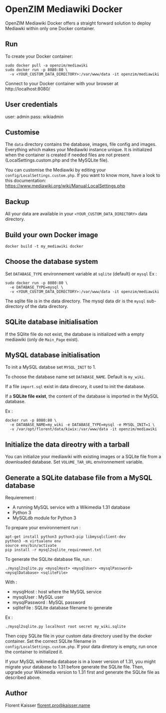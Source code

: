 OpenZIM Mediawiki Docker
========================

OpenZIM Mediawiki Docker offers a straight forward solution to deploy
Mediawki within only one Docker container.

Run
---

To create your Docker container:

```
sudo docker pull -a openzim/mediawiki
sudo docker run -p 8080:80 \
  -v <YOUR_CUSTOM_DATA_DIRECTORY>:/var/www/data -it openzim/mediawiki
```

Connect to your Docker container with your browser at
http://localhost:8080/

User credentials
----------------

user: admin
pass: wikiadmin

Customise
---------

The `data` directory contains the database, images, file config and
images. Everything which makes your Mediawiki instance unique. It is 
initialized when the container is created if needed files are not 
present (LocalSettings.custom.php and the MySQLite file).


You can customise the Mediawiki by editing your
`config/LocalSettings.custom.php`. If you want to know more, have a
look to this documentation:
https://www.mediawiki.org/wiki/Manual:LocalSettings.php

Backup
------

All your data are available in your `<YOUR_CUSTOM_DATA_DIRECTORY>`
data directory.

Build your own Docker image
-------------------------------

```
docker build -t my_mediawiki docker 
```

Choose the database system
--------------------------

Set `DATABASE_TYPE` environnement variable at `sqlite` (default) or `mysql`
Ex :
```
sudo docker run -p 8080:80 \
  -e DATABASE_TYPE=mysql \
  -v <YOUR_CUSTOM_DATA_DIRECTORY>:/var/www/data -it openzim/mediawiki
```
The sqlite file is in  the data directory.
The mysql data dir is the `mysql` sub-directory of the data directory.

SQLite database initialisation
------------------------------

If the SQlite file do not exist, the database is initialized with a empty
mediawiki (only de `Main_Page` exist).

MySQL database initialisation
-----------------------------
To init a MySQL databse set `MYSQL_INIT` to 1.

To choose the database name set `DATABASE_NAME`. Default is `my_wiki`.

If a file `import.sql` exist in data direcory, it used to init the database.

If a **SQLite file exist**, the content of the database is imported in the MySQL 
database.

Ex :
```
docker run -p 8080:80 \ 
  -e DATABASE_NAME=my_wiki -e DATABASE_TYPE=mysql -e MYSQL_INIT=1 \
  -v /var/opt/florent/data/kiwix:/var/www/data -it openzim/mediawiki
```

Initialize the data direotry with a tarball
-------------------------------------------

You can initialize your mediawiki with existing images or a SQLite file
from a downloaded database. Set `VOLUME_TAR_URL` environnement variable.

Generate a SQLite database file from a MySQL database
-----------------------------------------------------

Requierement :

- A running MySQL service with a Wikimedia 1.31 database
- Python 3
- MySQLdb module for Python 3 

To prepare your environnement run :

```
apt-get install python3 python3-pip libmysqlclient-dev
python3 -m virtualenv env
source env/bin/activate
pip install -r mysql2sqlite_requirement.txt
```

To generate the SQLite database file, run :

```
./mysql2sqlite.py <mysqlHost> <mysqlUser> <mysqlPassword> <mysqlDatabase> <sqliteFile>
```

With :

- mysqlHost : host where the MySQL service
- mysqlUser : MySQL user
- mysqlPassword : MySQL password
- sqliteFile : SQLite database filename to generate

Ex : 

```
./mysql2sqlite.py localhost root secret my_wiki.sqlite
```

Then copy SQLite file in your custom data directory used by the docker container. 
Set the correct SQLite filename in `config/LocalSettings.custom.php`. If your 
data diretory is empty, run once the container to initialized it.

If your MySQL wikimedia database is in a lower version of 1.31, you might 
migrate your database to 1.31 before generate the SQLite file. Then,
upgrade your Wikimedia version to 1.31 first and generate the SQLite file as
described above.

Author
------
Florent Kaisser <florent.pro@kaisser.name>

